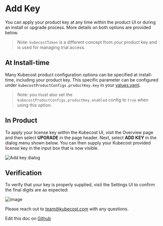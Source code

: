 Add Key
=======

You can apply your product key at any time within the product UI or during an install or upgrade process. 
More details on both options are provided below.

> Note: `kubecostToken` is a different concept from your product key and is used for managing trial access.

## At Install-time

Many Kubecost product configuration options can be specified at install-time, including your product key. 
This specific parameter can be configured under `kubecostProductConfigs.productKey.key` in your [values.yaml](https://github.com/kubecost/cost-analyzer-helm-chart/blob/84dfbe4addedfee55b50af6ca44c1f62966d4457/cost-analyzer/values.yaml#L426). 

> Note: you must also set the `kubecostProductConfigs.productKey.enabled` config to `true` when using this option. 

## In Product

To apply your license key within the Kubecost UI, visit the Overview page and then select **UPGRADE** in the page header. 
Next, select **ADD KEY** in the dialog menu shown below. 
You can then supply your Kubecost provided license key in the input box that is now visible.

![Add key dialog](https://raw.githubusercontent.com/kubecost/docs/master/add-key-dialog.png)

## Verification

To verify that your key is properly supplied, visit the Settings UI to confirm the final digits are as expected:

![image](https://user-images.githubusercontent.com/298359/111573440-c74c9c00-8767-11eb-842c-cfa18159d1c1.png)

Please reach out to team@kubecost.com with any questions.

Edit this doc on [Github](https://github.com/kubecost/docs/blob/master/add-key.md)

<!--- {"article":"4407595912983","section":"4402815636375","permissiongroup":"1500001277122"} --->